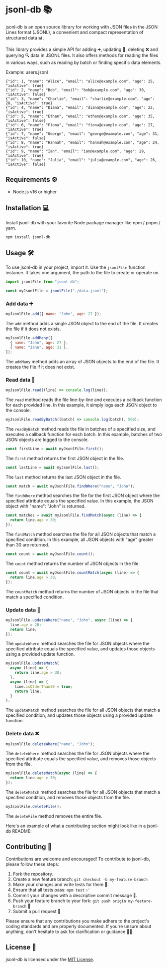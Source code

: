 # jsonl-db 📚

jsonl-db is an open source library for working with JSON files in the JSON Lines format (JSONL), a convenient and compact representation of structured data 📊.

This library provides a simple API for adding ➕, updating 🔄, deleting ❌ and querying 🔍 data in JSONL files. It also offers methods for reading the files in various ways, such as reading by batch or finding specific data elements.

Example: users.jsonl
```
{"id": 1, "name": "Alice", "email": "alice@example.com", "age": 25, "isActive": true}
{"id": 2, "name": "Bob", "email": "bob@example.com", "age": 30, "isActive": false}
{"id": 3, "name": "Charlie", "email": "charlie@example.com", "age": 28, "isActive": true}
{"id": 4, "name": "Diana", "email": "diana@example.com", "age": 22, "isActive": true}
{"id": 5, "name": "Ethan", "email": "ethan@example.com", "age": 35, "isActive": false}
{"id": 6, "name": "Fiona", "email": "fiona@example.com", "age": 27, "isActive": true}
{"id": 7, "name": "George", "email": "george@example.com", "age": 31, "isActive": false}
{"id": 8, "name": "Hannah", "email": "hannah@example.com", "age": 24, "isActive": true}
{"id": 9, "name": "Ian", "email": "ian@example.com", "age": 29, "isActive": true}
{"id": 10, "name": "Julia", "email": "julia@example.com", "age": 26, "isActive": false}
```
## Requirements ⚙️

- Node.js v16 or higher

## Installation 💻

Install jsonl-db with your favorite Node package manager like npm / pnpm / yarn.

```
npm install jsonl-db
```

## Usage 🛠️

To use jsonl-db in your project, import it.
Use the `jsonlFile` function instance. It takes one argument, the path to the file to create or operate on.

```javascript
import jsonlFile from "jsonl-db";

const myJsonlFile = jsonlFile("./data.jsonl");
```

### Add data ➕

```javascript
myJsonlFile.add({ name: "John", age: 27 });
```

The `add` method adds a single JSON object to the end of the file.
It creates the file if it does not exists.

```javascript
myJsonlFile.addMany([
  { name: "John", age: 27 },
  { name: "Jane", age: 31 },
]);
```

The `addMany` method adds an array of JSON objects to the end of the file.
It creates the file if it does not exist.

### Read data 📖

```javascript
myJsonlFile.read((line) => console.log(line));
```

The `read` method reads the file line-by-line and executes a callback function for each provided line. In this example, it simply logs each JSON object to the console.

```javascript
myJsonlFile.readByBatch((batch) => console.log(batch), 500);
```

The `readByBatch` method reads the file in batches of a specified size, and executes a callback function for each batch. In this example, batches of two JSON objects are logged to the console.

```javascript
const firstLine = await myJsonlFile.first();
```

The `first` method returns the first JSON object in the file.

```javascript
const lastLine = await myJsonlFile.last();
```

The `last` method returns the last JSON object in the file.

```javascript
const match = await myJsonlFile.findWhere("name", "John");
```

The `findWhere` method searches the file for the first JSON object where the specified attribute equals the specified value. In this example, the JSON object with "name": "John" is returned.

```javascript
const matches = await myJsonlFile.findMatch(async (line) => {
  return line.age > 30;
});
```

The `findMatch` method searches the file for all JSON objects that match a specified condition. In this example, all JSON objects with "age" greater than 30 are returned.

```javascript
const count = await myJsonlFile.count();
```

The `count` method returns the number of JSON objects in the file.

```javascript
const count = await myJsonlFile.countMatch(async (line) => {
  return line.age > 30;
});
```

The `countMatch` method returns the number of JSON objects in the file that match a specified condition.

### Update data 🔄

```javascript
myJsonlFile.updateWhere("name", "John", async (line) => {
  line.age = 28;
  return line;
});
```

The `updateWhere` method searches the file for JSON objects where the specified attribute equals the specified value, and updates those objects using a provided update function.

```javascript
myJsonlFile.updateMatch(
  async (line) => {
    return line.age > 30;
  },
  async (line) => {
    line.isOlderThan30 = true;
    return line;
  }
);
```

The `updateMatch` method searches the file for all JSON objects that match a specified condition, and updates those objects using a provided update function.

### Delete data ❌

```javascript
myJsonlFile.deleteWhere("name", "John");
```

The `deleteWhere` method searches the file for JSON objects where the specified attribute equals the specified value, and removes those objects from the file.

```javascript
myJsonlFile.deleteMatch(async (line) => {
  return line.age > 30;
});
```

The `deleteMatch` method searches the file for all JSON objects that match a specified condition, and removes those objects from the file.

```javascript
myJsonlFile.deleteFile();
```

The `deleteFile` method removes the entire file.

Here's an example of what a contributing section might look like in a jsonl-db README:

## Contributing 🤝

Contributions are welcome and encouraged! To contribute to jsonl-db, please follow these steps:

1. Fork the repository.
2. Create a new feature branch: `git checkout -b my-feature-branch`
3. Make your changes and write tests for them 🧪.
4. Ensure that all tests pass: `npm test` ✅
5. Commit your changes with a descriptive commit message 📝.
6. Push your feature branch to your fork: `git push origin my-feature-branch` 🚀
7. Submit a pull request 💌

Please ensure that any contributions you make adhere to the project's coding standards and are properly documented. If you're unsure about anything, don't hesitate to ask for clarification or guidance 🙋‍♂️.

## License 📝

jsonl-db is licensed under the [MIT License](https://opensource.org/licenses/MIT).
